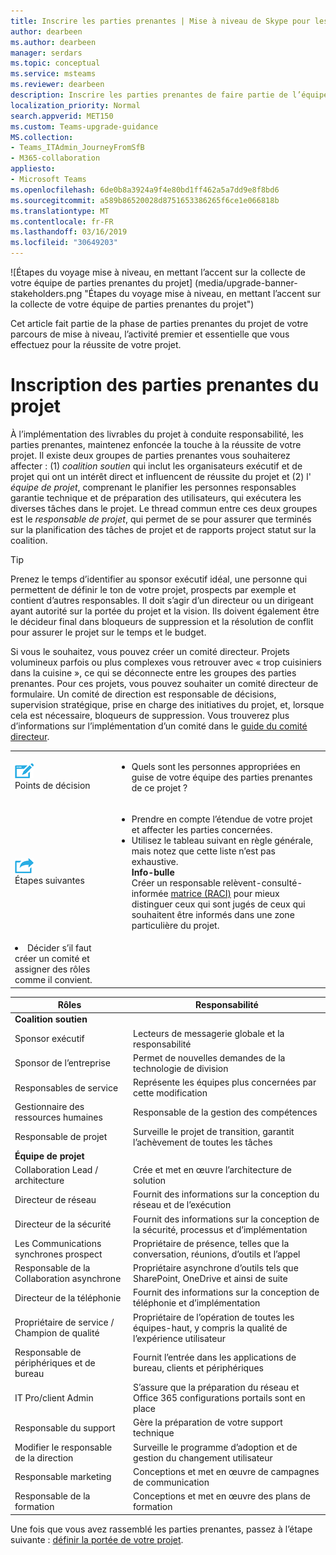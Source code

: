```yaml
---
title: Inscrire les parties prenantes | Mise à niveau de Skype pour les entreprises aux équipes de planification
author: dearbeen
ms.author: dearbeen
manager: serdars
ms.topic: conceptual
ms.service: msteams
ms.reviewer: dearbeen
description: Inscrire les parties prenantes de faire partie de l’équipe de projet pour votre mise à niveau.
localization_priority: Normal
search.appverid: MET150
ms.custom: Teams-upgrade-guidance
MS.collection:
- Teams_ITAdmin_JourneyFromSfB
- M365-collaboration
appliesto:
- Microsoft Teams
ms.openlocfilehash: 6de0b8a3924a9f4e80bd1ff462a5a7dd9e8f8bd6
ms.sourcegitcommit: a589b86520028d8751653386265f6ce1e066818b
ms.translationtype: MT
ms.contentlocale: fr-FR
ms.lasthandoff: 03/16/2019
ms.locfileid: "30649203"
---
```

![Étapes du voyage mise à niveau, en mettant l’accent sur la collecte de votre équipe de parties prenantes du projet] (media/upgrade-banner-stakeholders.png "Étapes du voyage mise à niveau, en mettant l’accent sur la collecte de votre équipe de parties prenantes du projet")

Cet article fait partie de la phase de parties prenantes du projet de votre parcours de mise à niveau, l’activité premier et essentielle que vous effectuez pour la réussite de votre projet.

# <a name="enlist-your-project-stakeholders"></a>Inscription des parties prenantes du projet

À l’implémentation des livrables du projet à conduite responsabilité, les parties prenantes, maintenez enfoncée la touche à la réussite de votre projet. Il existe deux groupes de parties prenantes vous souhaiterez affecter : (1) _coalition soutien_ qui inclut les organisateurs exécutif et de projet qui ont un intérêt direct et influencent de réussite du projet et (2) l' _équipe de projet_, comprenant le planifier les personnes responsables garantie technique et de préparation des utilisateurs, qui exécutera les diverses tâches dans le projet. Le thread commun entre ces deux groupes est le _responsable de projet_, qui permet de se pour assurer que terminés sur la planification des tâches de projet et de rapports project statut sur la coalition.

> [!Tip]
> Prenez le temps d’identifier au sponsor exécutif idéal, une personne qui permettent de définir le ton de votre projet, prospects par exemple et contient d’autres responsables. Il doit s’agir d’un directeur ou un dirigeant ayant autorité sur la portée du projet et la vision. Ils doivent également être le décideur final dans bloqueurs de suppression et la résolution de conflit pour assurer le projet sur le temps et le budget.

Si vous le souhaitez, vous pouvez créer un comité directeur. Projets volumineux parfois ou plus complexes vous retrouver avec « trop cuisiniers dans la cuisine », ce qui se déconnecte entre les groupes des parties prenantes. Pour ces projets, vous pouvez souhaiter un comité directeur de formulaire. Un comité de direction est responsable de décisions, supervision stratégique, prise en charge des initiatives du projet, et, lorsque cela est nécessaire, bloqueurs de suppression. Vous trouverez plus d’informations sur l’implémentation d’un comité dans le [guide du comité directeur](https://aka.ms/SteeringCommittee).

| | |
|---|---|
| ![](media/audio_conferencing_image7.png) <br/>Points de décision | <ul><li>Quels sont les personnes appropriées en guise de votre équipe des parties prenantes de ce projet ?</li></ul> |
| ![](media/audio_conferencing_image9.png)<br/>Étapes suivantes | <ul><li>Prendre en compte l’étendue de votre projet et affecter les parties concernées.</li><li>Utilisez le tableau suivant en règle générale, mais notez que cette liste n’est pas exhaustive.<br><strong>Info-bulle</strong><br>Créer un responsable relèvent-consulté-informée [matrice (RACI)](https://en.wikipedia.org/wiki/Responsibility_assignment_matrix) pour mieux distinguer ceux qui sont jugés de ceux qui souhaitent être informés dans une zone particulière du projet.</li> |
| <li>Décider s’il faut créer un comité et assigner des rôles comme il convient.</li></ul> | |

| Rôles | Responsabilité |
|---|---|
| **Coalition soutien** | |
| Sponsor exécutif | Lecteurs de messagerie globale et la responsabilité |
| Sponsor de l’entreprise | Permet de nouvelles demandes de la technologie de division |
| Responsables de service | Représente les équipes plus concernées par cette modification |
| Gestionnaire des ressources humaines | Responsable de la gestion des compétences |
| Responsable de projet | Surveille le projet de transition, garantit l’achèvement de toutes les tâches |
| **Équipe de projet** | |
| Collaboration Lead / architecture | Crée et met en œuvre l’architecture de solution |
| Directeur de réseau | Fournit des informations sur la conception du réseau et de l’exécution |
| Directeur de la sécurité | Fournit des informations sur la conception de la sécurité, processus et d’implémentation |
| Les Communications synchrones prospect | Propriétaire de présence, telles que la conversation, réunions, d’outils et l’appel |
| Responsable de la Collaboration asynchrone | Propriétaire asynchrone d’outils tels que SharePoint, OneDrive et ainsi de suite |
| Directeur de la téléphonie | Fournit des informations sur la conception de téléphonie et d’implémentation |
| Propriétaire de service / Champion de qualité | Propriétaire de l’opération de toutes les équipes-haut, y compris la qualité de l’expérience utilisateur |
| Responsable de périphériques et de bureau | Fournit l’entrée dans les applications de bureau, clients et périphériques |
| IT Pro/client Admin | S’assure que la préparation du réseau et Office 365 configurations portails sont en place |
| Responsable du support | Gère la préparation de votre support technique |
| Modifier le responsable de la direction | Surveille le programme d’adoption et de gestion du changement utilisateur |
| Responsable marketing | Conceptions et met en œuvre de campagnes de communication |
| Responsable de la formation | Conceptions et met en œuvre des plans de formation |

Une fois que vous avez rassemblé les parties prenantes, passez à l’étape suivante : [définir la portée de votre projet](https://aka.ms/SkypetoTeams-Scope).